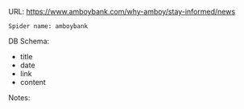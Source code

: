 URL: https://www.amboybank.com/why-amboy/stay-informed/news

    Spider name: amboybank

DB Schema:
- title
- date
- link
- content

Notes: